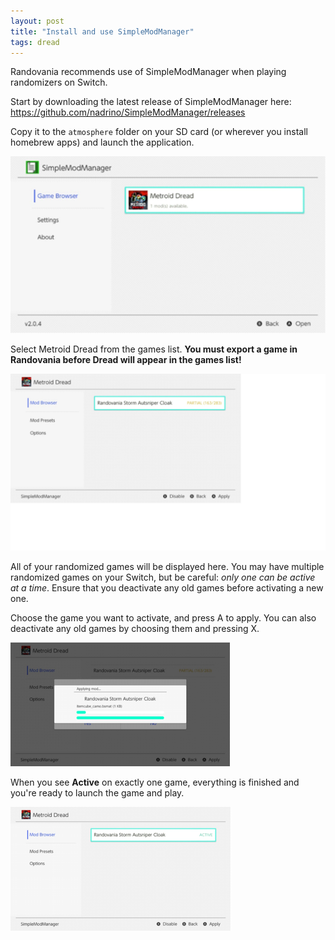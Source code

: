 ```yaml
---
layout: post
title: "Install and use SimpleModManager"
tags: dread
---
```

Randovania recommends use of SimpleModManager when playing randomizers on Switch.

Start by downloading the latest release of SimpleModManager here: https://github.com/nadrino/SimpleModManager/releases

Copy it to the `atmosphere` folder on your SD card (or wherever you install homebrew apps) and launch the application.

![](/assets/guides/smm/smm1.png)

Select Metroid Dread from the games list. **You must export a game in Randovania before Dread will appear in the games list!**

![](/assets/guides/smm/smm2.png)

All of your randomized games will be displayed here. You may have multiple randomized games on your Switch, but be careful: *only one can be active at a time*. Ensure that you deactivate any old games before activating a new one.

Choose the game you want to activate, and press A to apply. You can also deactivate any old games by choosing them and pressing X.

![](/assets/guides/smm/smm3.png)

When you see **Active** on exactly one game, everything is finished and you're ready to launch the game and play.

![](/assets/guides/smm/smm4.png)